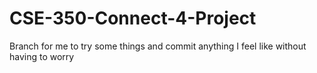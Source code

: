 # CSE-350-Connect-4-Project
Branch for me to try some things and commit anything I feel like without having to worry
